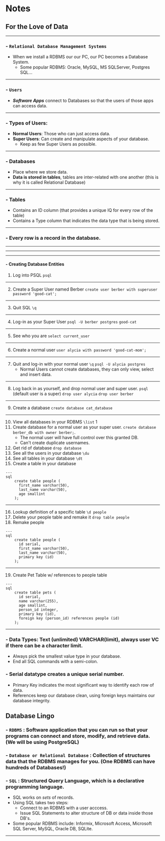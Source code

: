 # **Notes**
## **For the Love of Data**

---
### - **`Relational Database Management Systems`**
  - When we install a RDBMS our our PC, our PC becomes a Database System.
    - Some popular RDBMS: Oracle, MySQL, MS SQLServer, Postgres SQL...
---
### - **`Users`**
  - _**Software Apps**_ connect to Databases so that the users of those apps can access data.
 ---
  
  ### - **Types of Users**:
  
   - **Normal Users**: Those who can just access data.
  - **Super Users**: Can create and manipulate aspects of your database.
      - Keep as few Super Users as possible.

---
### - **Databases**
  - Place where we store data.
  - **Data is stored in tables**, tables are inter-related with one another (this is why it is called Relational Database)
---
### - **Tables**
  - Contains an ID column (that provides a unique IQ for every row of the table)
  - Contains a Type column that indicates the data type that is being stored.

---

  ### - Every row is a **record** in the database.

------
------
  *****************************************************
#### -  **Creating Database Entities**



1. Log into PSQL
   `psql`
   

---
   
   
   
2. Create a Super User named Berber
   `create user berber with superuser password 'good-cat';`

---
   
   
3. Quit SQL
   `\q`

---
   
   
4. Log-in as your Super User
   `psql -U berber postgres`
   `good-cat`

---
   
   
5. See who you are
   `select current_user`

---
   
   
6. Create a normal user
   `user alycia with password 'good-cat-mom';`

---
   
   
7. Quit and log-in with your normal user
   `\q`
   `psql -U alycia postgres`
   - Normal Users cannot create databases, they can only view, select and insert data.
---
8. Log back in as yourself, and drop normal user and super user.
   `psql` (default user is a super)
   `drop user alycia`
   `drop user berber`
---
9. Create a database
   `create database cat_database`
---
10. View all databases in your RDBMS
    `\list`
1
1. Create database for a normal user as your super user.
    `create database berber_db with owner berber;`.
    - The normal user will have full control over this granted DB.
    - Can't create duplicate usernames.
12. Get rid of database
    `drop database`
13. See all the users in your database
    `\du`
14. See all tables in your database
    `\dt`
15. Create a table in your database
```
---
sql
    create table people (
      first_name varchar(50),
      last_name varchar(50),
      age smallint
    );
```
---
16. Lookup definition of a specific table
    `\d people`
17. Delete your people table and remake it
    `drop table people`
18. Remake people
```
---
sql
    create table people (
      id serial,
      first_name varchar(50),
      last_name varchar(50),
      primary key (id)
    );
```
---
19. Create Pet Table w/ references to people table
```
---
sql
    create table pets (
      id serial,
      name varchar(255),
      age smallint,
      person_id integer,
      primary key (id),
      foreign key (person_id) references people (id)
    );
```
---
### - **Data Types**: Text (unlimited) VARCHAR(limit), always user VC if there can be a character limit.
- Always pick the smallest value type in your database.
- End all SQL commands with a semi-colon.
### - **Serial** datatype creates a unique serial number.
- Primary Key indicates the most significant way to identify each row of data.
- References keep our database clean, using foreign keys maintains our database integrity.
## **Database Lingo**
### - **`RDBMS`** : Software application that you can run so that your programs can connect and store, modify, and retrieve data. (We will be using PostgreSQL)
### - **`Database or Relational Database`** : Collection of structures data that the RDBMS manages for you. (One RDBMS can have hundreds of Databases!)
### - **`SQL`** : Structured Query Language, which is a declarative programming language.
  - SQL works on _sets_ of records.
  - Using SQL takes two steps:
    - Connect to an RDBMS with a user acccess.
    - Issue SQL Statements to alter structure of DB or data inside those DB's.
- Some popular RDBMS include: Informix, Microsoft Access, Microsoft SQL Server, MySQL, Oracle DB, SQLite.
---
